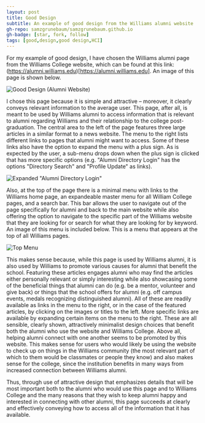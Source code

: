 ```yaml
---
layout: post
title: Good Design
subtitle: An example of good design from the Williams alumni website
gh-repo: samzgrunebaum/samzgrunebaum.github.io
gh-badge: [star, fork, follow]
tags: [good,design,good design,HCI]
---
```


  For my example of good design, I have chosen the Williams alumni page from the Williams College website, which can be found at this link: (https://alumni.williams.edu)[https://alumni.williams.edu]. An image of this page is shown below.

![Good Design (Alumni Website)](https://raw.githubusercontent.com/samzgrunebaum/samzgrunebaum.github.io/master/_posts/Screen%20Shot%202018-09-10%20at%205.01.37%20PM.png)

  I chose this page because it is simple and attractive – moreover, it clearly conveys relevant information to the average user. This page, after all, is meant to be used by Williams alumni to access information that is relevant to alumni regarding Williams and their relationship to the college post-graduation. The central area to the left of the page features three large articles in a similar format to a news website. The menu to the right lists different links to pages that alumni might want to access. Some of these links also have the option to expand the menu with a plus sign. As is expected by the user, a sub-menu drops down when the plus sign is clicked that has more specific options (e.g. "Alumni Directory Login" has the options "Directory Search" and "Profile Update" as links).
  
![Expanded "Alumni Directory Login"](https://raw.githubusercontent.com/samzgrunebaum/samzgrunebaum.github.io/master/_posts/Screen%20Shot%202018-09-10%20at%207.54.45%20PM.png)  
  
  Also, at the top of the page there is a minimal menu with links to the Williams home page, an expandeable master menu for all William College pages, and a search bar. This bar allows the user to navigate out of the page specifically for alumni and back to the main website while also offering the option to navigate to the specific part of the Williams website that they are looking for or search for what they are looking for by keyword. An image of this menu is included below. This is a menu that appears at the top of all Williams pages.
  
![Top Menu](https://raw.githubusercontent.com/samzgrunebaum/samzgrunebaum.github.io/master/_posts/Screen%20Shot%202018-09-10%20at%207.54.45%20PM.png)
  
  This makes sense because, while this page is used by Williams alumni, it is also used by Williams to promote various causes for alumni that benefit the school. Featuring these articles engages alumni who may find the articles either personally relevant or simply interesting while also showcasing some of the beneficial things that alumni can do (e.g. be a mentor, volunteer and give back) or things that the school offers for alumni (e.g. off campus events, medals recognizing distinguished alumni). All of these are readily available as links in the menu to the right, or in the case of the featured articles, by clicking on the images or titles to the left. More specific links are available by expanding certain items on the menu to the right. These are all sensible, clearly shown, attractively minimalist design choices that benefit both the alumni who use the website and Williams College. Above all, helping alumni connect with one another seems to be promoted by this website. This makes sense for users who would likely be using the website to check up on things in the Williams community (the most relevant part of which to them would be classmates or people they know) and also makes sense for the college, since the institution benefits in many ways from increased connection between Williams alumni.
  
  Thus, through use of attractive design that emphasizes details that will be most important both to the alumni who would use this page and to Williams College and the many reasons that they wish to keep alumni happy and interested in connecting with other alumni, this page succeeds at clearly and effectively conveying how to access all of the information that it has available.

